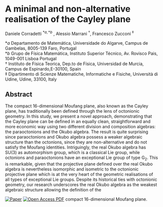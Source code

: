 # A minimal and non-alternative realisation of the Cayley plane

Daniele Corradetti $^{*a,*b}$ , Alessio Marrani $^{\dagger}$, Francesco
Zucconi $^{\ddagger}$
 
$*a$ Departamento de Matemática, Universidade do Algarve, Campus de Gambelas, 8005-139 Faro, Portugal </br>
$*b$ Grupo de Física Matemática, Instituto Superior Técnico,  Av. Rovisco Pais, 1049-001 Lisboa Portugal </br>
$\dagger$ Instituto de Física Teorica, Dep.to de Física, Universidad de Murcia, Campus de Espinardo,E-30100, Spain </br>
$\ddagger$ Dipartimento di Scienze Matematiche, Informatiche e Fisiche, Università di Udine, Udine, 33100, Italy</br>


## Abstract 
The compact 16-dimensional Moufang plane, also known as the Cayley plane, has traditionally been defined through the lens of octonionic geometry. In this study, we present a novel approach, demonstrating
that the Cayley plane can be defined in an equally clean, straightforward and more economic way using two different division and composition algebras: the paraoctonions and the Okubo algebra. The result is quite
surprising since paraoctonions and Okubo algebra possess a weaker algebraic structure than the octonions, since they are non-alternative and do not satisfy the Moufang identities. Intriguingly, the real Okubo
algebra has $\text{SU}\left(3\right)$ as automorphism group, which is a classical Lie group, while octonions and paraoctonions have an exceptional Lie group of type $\text{G}_{2}$. This is remarkable,
given that the projective plane defined over the real Okubo algebra is nevertheless isomorphic and isometric to the octonionic projective plane which is at the very heart of the geometric realisations of
all types of exceptional Lie groups. Despite its historical ties with octonionic geometry, our research underscores the real Okubo algebra as the weakest algebraic structure allowing the definition of the


[![Paper](https://img.shields.io/badge/RAMath-Preprint-b31b1b?logo=arxiv&logoColor=red)](https://arxiv.org/abs/2309.00967) 
[![Open Access PDF](https://img.shields.io/badge/PDF-open_access-green)](https://rdcu.be/dAxUA)
compact 16-dimensional Moufang plane. 
